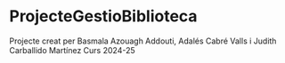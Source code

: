 # ProjecteGestioBiblioteca

Projecte creat per Basmala Azouagh Addouti, Adalés Cabré Valls i Judith Carballido Martínez
Curs 2024-25
